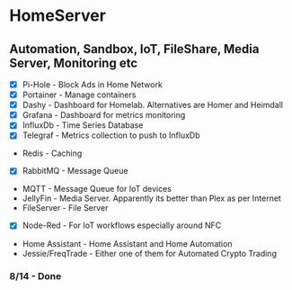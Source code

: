 # HomeServer

## Automation, Sandbox, IoT, FileShare, Media Server, Monitoring etc


- [x] Pi-Hole - Block Ads in Home Network
- [x] Portainer - Manage containers 
- [x] Dashy - Dashboard for Homelab. Alternatives are Homer and Heimdall
- [x] Grafana - Dashboard for metrics monitoring
- [x] InfluxDb - Time Series Database
- [x] Telegraf - Metrics collection to push to InfluxDb
- Redis - Caching
- [x] RabbitMQ - Message Queue
- MQTT - Message Queue for IoT devices
- JellyFin - Media Server. Apparently its better than Plex as per Internet
- FileServer - File Server
- [x] Node-Red - For IoT workflows especially around NFC
- Home Assistant - Home Assistant and Home Automation
- Jessie/FreqTrade - Either one of them for Automated Crypto Trading

### 8/14 - Done